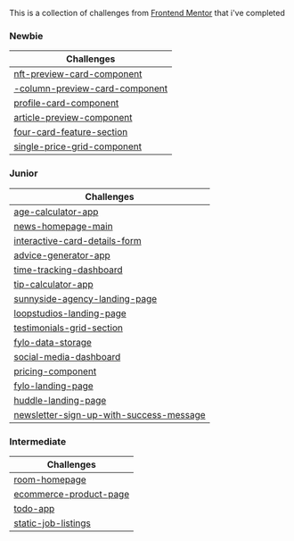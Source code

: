 This is a collection of challenges from [Frontend Mentor](https://yup.github.io/Front-End-mentor/) that i've completed
### Newbie
| Challenges                                                                                                        |
| ----------------------------------------------------------------------------------------------------------------- |
| [nft-preview-card-component](https://yup.github.io/Front-End-mentor/nft-preview-card-component-main)            |
| [-column-preview-card-component](https://yup.github.io/Front-End-mentor/-column-preview-card-component-main/) |
| [profile-card-component](https://yup.github.io/Front-End-mentor/profile-card-component-main)                    |
| [article-preview-component](https://yup.github.io/Front-End-mentor/article-preview-component-master)            |
| [four-card-feature-section](https://yup.github.io/Front-End-mentor/four-card-feature-section-master)            |
| [single-price-grid-component](https://yup.github.io/Front-End-mentor/single-price-grid-component-master/)       |
### Junior
| Challenges                                                                                                            |
| --------------------------------------------------------------------------------------------------------------------- |
| [age-calculator-app](https://yup.github.io/Front-End-mentor/age-calculator-app-main/)                               |
| [news-homepage-main](https://yup.github.io/Front-End-mentor/news-homepage-main)                                     |
| [interactive-card-details-form](https://interactive-card-details-form-main-re.netlify.app/)                           |
| [advice-generator-app](https://yup.github.io/Front-End-mentor/advice-generator-app-main/)                           |
| [time-tracking-dashboard](https://yup.github.io/Front-End-mentor/time-tracking-dashboard-main/)                     |
| [tip-calculator-app](https://yup.github.io/Front-End-mentor/tip-calculator-app-main)                                |
| [sunnyside-agency-landing-page](https://yup.github.io/sunnyside-agency-landing-page/)                               |
| [loopstudios-landing-page](https://yup.github.io/loopstudios--landing-page/)                                        |
| [testimonials-grid-section](https://yup.github.io/testimonials-grid-section-main/)                                  |
| [fylo-data-storage](https://yup.github.io/Front-End-mentor/fylo-data-storage-component/)                            |
| [social-media-dashboard](https://yup.github.io/Front-End-mentor/social-media-dashboard-with-theme-switcher-master/) |
| [pricing-component](https://yup.github.io/Front-End-mentor/pricing-component-with-toggle-master)                    |
| [fylo-landing-page](https://yup.github.io/Front-End-mentor/fylo-landing-page-with-two-columns)                      |
| [huddle-landing-page](https://yup.github.io/Front-End-mentor/huddle-landing-page-with-curved-sections)              |
| [newsletter-sign-up-with-success-message](https://newsletter-sign-up-re.netlify.app/)                                 |
### Intermediate
| Challenges                                                                       |
| -------------------------------------------------------------------------------- |
| [room-homepage](https://yup.github.io/Front-End-mentor/room-homepage/)         |
| [ecommerce-product-page](https://ecommerce-product-page-main-rq.onrender.com/) |
| [todo-app](https://todo-app-main-re.netlify.app/)                                |
| [static-job-listings](https://static-job-listings.onrender.com/)                 |

